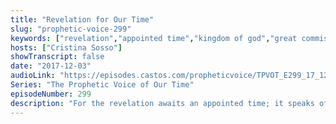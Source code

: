 ```yaml
---
title: "Revelation for Our Time"
slug: "prophetic-voice-299"
keywords: ["revelation","appointed time","kingdom of god","great commission","discipleship","apostles and prophets"]
hosts: ["Cristina Sosso"]
showTranscript: false
date: "2017-12-03"
audioLink: "https://episodes.castos.com/propheticvoice/TPVOT_E299_17_12_02-03_Revelation_for_Our_Time.mp3"
Series: "The Prophetic Voice of Our Time"
episodeNumber: 299
description: "For the revelation awaits an appointed time; it speaks of the end and will not prove false. Though it linger, wait for it; it will certainly come and will not delay. Habakkuk 2:3"
---
```


